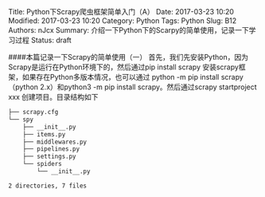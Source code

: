 Title: Python下Scrapy爬虫框架简单入门（A）
Date: 2017-03-23 10:20
Modified: 2017-03-23 10:20
Category: Python
Tags: Python
Slug: B12
Authors: nJcx
Summary: 介绍一下Python下的Scarpy的简单使用，记录一下学习过程
Status: draft

####本篇记录一下Scrapy的简单使用（一）
首先，我们先安装Python，因为Scrapy是运行在Python环境下的，然后通过pip install scrapy 安装scrapy框架，如果存在Python多版本情况，也可以通过 python -m pip install scrapy（python 2.x）和python3 -m pip install scrapy。然后通过scrapy startproject xxx 创建项目。目录结构如下
```bash
├── scrapy.cfg
└── spy
    ├── __init__.py
    ├── items.py
    ├── middlewares.py
    ├── pipelines.py
    ├── settings.py
    └── spiders
        └── __init__.py

2 directories, 7 files

```


